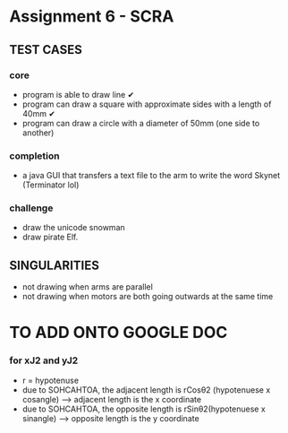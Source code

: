# Assignment 6 - SCRA 

## TEST CASES

### core
- program is able to draw line ✔
- program can draw a square with approximate sides with a length of 40mm ✔
- program can draw a circle with a diameter of 50mm (one side to another)

### completion
- a java GUI that transfers a text file to the arm to write the word Skynet (Terminator lol)

### challenge
- draw the unicode snowman
- draw pirate Elf. 

## SINGULARITIES
- not drawing when arms are parallel 
- not drawing when motors are both going outwards at the same time


# TO ADD ONTO GOOGLE DOC

### for xJ2 and yJ2
- r = hypotenuse
- due to SOHCAHTOA, the adjacent length is rCosθ2 (hypotenuese x cosangle) --> adjacent length is the x coordinate
- due to SOHCAHTOA, the opposite length is rSinθ2(hypotenuese x sinangle) --> opposite length is the y coordinate





